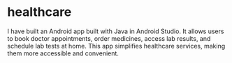 # healthcare
I have built an Android app built with Java in Android Studio. It allows users to book doctor appointments, order medicines, access lab results, and schedule lab tests at home. This app simplifies healthcare services, making them more accessible and convenient.
